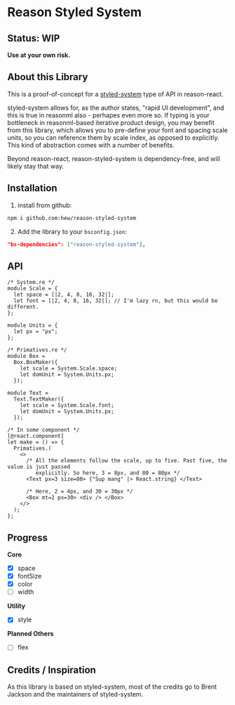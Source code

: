 # Reason Styled System

## Status: WIP

**Use at your own risk.**

## About this Library

This is a proof-of-concept for a [styled-system](https://github.com/styled-system/) type of API in reason-react. 

styled-system allows for, as the author states, "rapid UI development", and this is true in reasonml also - perhapes even more so.
If typing is your bottleneck in reasonml-based iterative product design, you may benefit from this library, which allows you to
pre-define your font and spacing scale units, so you can reference them by scale index, as opposed to explicitly. This kind of abstraction
comes with a number of benefits.

Beyond reason-react, reason-styled-system is dependency-free, and will likely stay that way.

## Installation

1. install from github:
  ```sh
  npm i github.com:hew/reason-styled-system
  ```

2. Add the library to your `bsconfig.json`:
  ```json
  "bs-dependencies": ["reason-styled-system"],
  ```


## API 

```reason
/* System.re */
module Scale = {
  let space = [|2, 4, 8, 16, 32|];
  let font = [|2, 4, 8, 16, 32|]; // I'm lazy rn, but this would be different.
};

module Units = {
  let px = "px";
};
```

```reason
/* Primatives.re */
module Box =
  Box.BoxMaker({
    let scale = System.Scale.space;
    let domUnit = System.Units.px;
  });

module Text =
  Text.TextMaker({
    let scale = System.Scale.font;
    let domUnit = System.Units.px;
  });

```

```reason
/* In some component */
[@react.component]
let make = () => {
  Primatives.(
    <>
      /* All the elements follow the scale, up to five. Past five, the value is just passed
         explicitly. So here, 3 = 8px, and 80 = 80px */
      <Text px=3 size=80> {"Sup mang" |> React.string} </Text>
      
      /* Here, 2 = 4px, and 30 = 30px */
      <Box mt=2 px=30> <div /> </Box>
    </>
  );
};

```


## Progress

**Core**
- [x] space
- [x] fontSize
- [x] color
- [ ] width

**Utility**
- [x] style

**Planned Others**
- [ ] flex


## Credits / Inspiration

As this library is based on styled-system, most of the credits go to Brent Jackson and the maintainers of styled-system.
